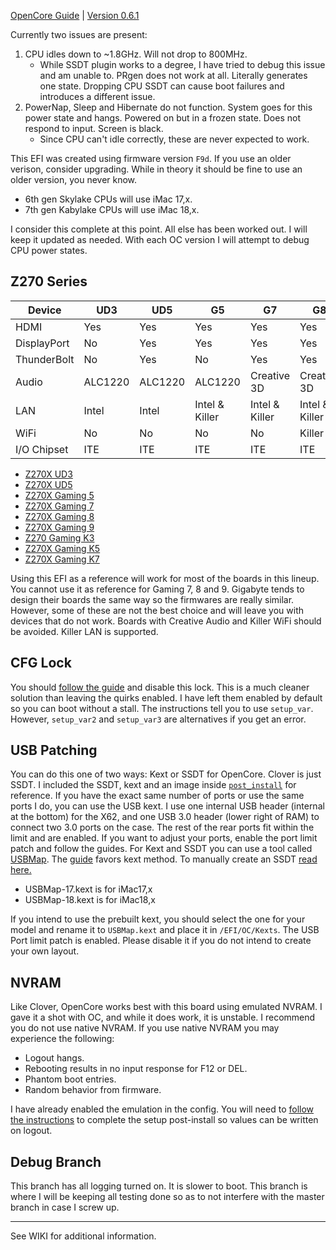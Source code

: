 [OpenCore Guide](https://dortania.github.io/OpenCore-Install-Guide/) | [Version 0.6.1](https://github.com/acidanthera/OpenCorePkg/releases)

Currently two issues are present:

1. CPU idles down to ~1.8GHz. Will not drop to 800MHz.
    - While SSDT plugin works to a degree, I have tried to debug this issue and am unable to. PRgen does not work at all. Literally generates one state. Dropping CPU SSDT can cause boot failures and introduces a different issue.
2. PowerNap, Sleep and Hibernate do not function. System goes for this power state and hangs. Powered on but in a frozen state. Does not respond to input. Screen is black.
    - Since CPU can't idle correctly, these are never expected to work.

This EFI was created using firmware version `F9d`. If you use an older verison, consider upgrading. While in theory it should be fine to use an older version, you never know.

- 6th gen Skylake CPUs will use iMac 17,x.
- 7th gen Kabylake CPUs will use iMac 18,x.

I consider this complete at this point. All else has been worked out. I will keep it updated as needed. With each OC version I will attempt to debug CPU power states.

## Z270 Series

Device | UD3 | UD5 | G5 | G7 | G8 | G9 | GK3 | GK5 | GK7 | UG 
-- | -- | -- | -- | -- | -- | -- | -- | -- | -- | --
HDMI | Yes | Yes | Yes | Yes | Yes | Yes | Yes | Yes | Yes | Yes
DisplayPort | No | Yes | Yes | Yes | Yes | Yes | No | Yes | Yes | No 
ThunderBolt | No | Yes | No | Yes | Yes | Yes | No | No | No | No
Audio | ALC1220 | ALC1220 | ALC1220 | Creative 3D | Creative 3D | Creative 3D | ALC1220 | ACL1220 | ALC1220 | ACL1220
LAN | Intel | Intel | Intel & Killer | Intel & Killer | Intel & Killer | Killer | Killer | Killer | Intel & Killer | Intel
WiFi | No | No | No | No | Killer | Killer | No | No | No | No
I/O Chipset | ITE | ITE | ITE | ITE | ITE | ITE | ITE | ITE | ITE | ITE

- [Z270X UD3](https://www.gigabyte.com/us/Motherboard/GA-Z270X-UD3-rev-10/sp#sp)
- [Z270X UD5](https://www.gigabyte.com/us/Motherboard/GA-Z270X-UD5-rev-10/sp#sp)
- [Z270X Gaming 5](https://www.gigabyte.com/us/Motherboard/GA-Z270X-Gaming-5-rev-10/sp#sp)
- [Z270X Gaming 7](https://www.gigabyte.com/us/Motherboard/GA-Z270X-Gaming-7-rev-10/sp#sp)
- [Z270X Gaming 8](https://www.gigabyte.com/us/Motherboard/GA-Z270X-Gaming-8-rev-10/sp#sp)
- [Z270X Gaming 9](https://www.gigabyte.com/us/Motherboard/GA-Z270X-Gaming-9-rev-10/sp#sp)
- [Z270 Gaming K3](https://www.gigabyte.com/us/Motherboard/GA-Z270-Gaming-K3-rev-10/sp#sp)
- [Z270X Gaming K5](https://www.gigabyte.com/us/Motherboard/GA-Z270X-Gaming-K5-rev-10/sp#sp)
- [Z270X Gaming K7](https://www.gigabyte.com/us/Motherboard/GA-Z270X-Gaming-K7-rev-10/sp#sp)

Using this EFI as a reference will work for most of the boards in this lineup. You cannot use it as reference for Gaming 7, 8 and 9. Gigabyte tends to design their boards the same way so the firmwares are really similar. However, some of these are not the best choice and will leave you with devices that do not work. Boards with Creative Audio and Killer WiFi should be avoided. Killer LAN is supported.

## CFG Lock

You should [follow the guide](https://dortania.github.io/OpenCore-Desktop-Guide/extras/msr-lock.html) and disable this lock. This is a much cleaner solution than leaving the quirks enabled. I have left them enabled by default so you can boot without a stall. The instructions tell you to use `setup_var`. However, `setup_var2` and `setup_var3` are alternatives if you get an error.

## USB Patching

You can do this one of two ways: Kext or SSDT for OpenCore. Clover is just SSDT. I included the SSDT, kext and an image inside [`post_install`](/post_install/usb) for reference. If you have the exact same number of ports or use the same ports I do, you can use the USB kext. I use one internal USB header (internal at the bottom) for the X62, and one USB 3.0 header (lower right of RAM) to connect two 3.0 ports on the case. The rest of the rear ports fit within the limit and are enabled. If you want to adjust your ports, enable the port limit patch and follow the guides. For Kext and SSDT you can use a tool called [USBMap](https://github.com/corpnewt/USBMap). The [guide](https://dortania.github.io/USB-Map-Guide/intel-mapping/intel.html) favors kext method. To manually create an SSDT [read here.](https://www.tonymacx86.com/threads/guide-creating-a-custom-ssdt-for-usbinjectall-kext.211311/)

- USBMap-17.kext is for iMac17,x
- USBMap-18.kext is for iMac18,x

If you intend to use the prebuilt kext, you should select the one for your model and rename it to `USBMap.kext` and place it in `/EFI/OC/Kexts`. The USB Port limit patch is enabled. Please disable it if you do not intend to create your own layout.

## NVRAM

Like Clover, OpenCore works best with this board using emulated NVRAM. I gave it a shot with OC, and while it does work, it is unstable. I recommend you do not use native NVRAM. If you use native NVRAM you may experience the following:

- Logout hangs.
- Rebooting results in no input response for F12 or DEL.
- Phantom boot entries.
- Random behavior from firmware.

I have already enabled the emulation in the config. You will need to [follow the instructions](https://dortania.github.io/OpenCore-Desktop-Guide/post-install/nvram.html?h=logouthook) to complete the setup post-install so values can be written on logout.

## Debug Branch

This branch has all logging turned on. It is slower to boot. This branch is where I will be keeping all testing done so as to not interfere with the master branch in case I screw up.

---

See WIKI for additional information.
